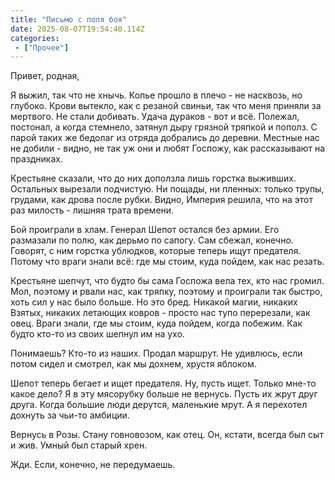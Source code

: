 ```yaml
---
title: "Письмо с поля боя"
date: 2025-08-07T19:54:40.114Z
categories:
 - ["Прочее"]
---
```


Привет, родная,

Я выжил, так что не хнычь. Копье прошло в плечо - не насквозь, но
глубоко. Крови вытекло, как с резаной свиньи, так что меня приняли за
мертвого. Не стали добивать. Удача дураков - вот и всё. Полежал,
постонал, а когда стемнело, затянул дыру грязной тряпкой и пополз. С
парой таких же бедолаг из отряда добрались до деревни. Местные нас не
добили - видно, не так уж они и любят Госпожу, как рассказывают на
праздниках.

Крестьяне сказали, что до них доползла лишь горстка выживших. Остальных
вырезали подчистую. Ни пощады, ни пленных: только трупы, грудами, как
дрова после рубки. Видно, Империя решила, что на этот раз милость -
лишняя трата времени.

Бой проиграли в хлам. Генерал Шепот остался без армии. Его размазали по
полю, как дерьмо по сапогу. Сам сбежал, конечно. Говорят, с ним горстка
ублюдков, которые теперь ищут предателя. Потому что враги знали всё: где
мы стоим, куда пойдем, как нас резать.

Крестьяне шепчут, что будто бы сама Госпожа вела тех, кто нас громил.
Мол, поэтому и рвали нас, как тряпку, поэтому и проиграли так быстро,
хоть сил у нас было больше. Но это бред. Никакой магии, никаких Взятых,
никаких летающих ковров - просто нас тупо перерезали, как овец. Враги
знали, где мы стоим, куда пойдем, когда побежим. Как будто кто-то из
своих шепнул им на ухо.

Понимаешь? Кто-то из наших. Продал маршрут. Не удивлюсь, если потом
сидел и смотрел, как мы дохнем, хрустя яблоком.

Шепот теперь бегает и ищет предателя. Ну, пусть ищет. Только мне-то
какое дело? Я в эту мясорубку больше не вернусь. Пусть их жрут друг
друга. Когда большие люди дерутся, маленькие мрут. А я перехотел дохнуть
за чьи-то амбиции.

Вернусь в Розы. Стану говновозом, как отец. Он, кстати, всегда был сыт и
жив. Умный был старый хрен.

Жди. Если, конечно, не передумаешь.
